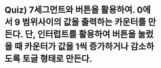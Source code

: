 # Quiz) 7세그먼트와 버튼을 활용하여. 0에서 9 범위사이의 값을 출력하는 카운터를 만든다. 단, 인터럽트를 활용하여 버튼을 눌렀을 때 카운터가 값을 1씩 증가하거나 감소하도록 토글 형태로 만든다.